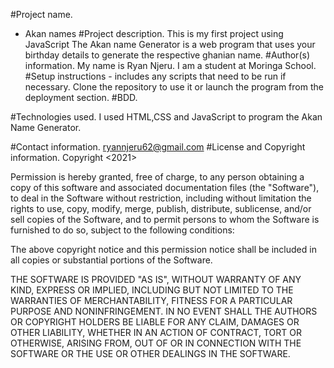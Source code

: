#Project name.
   - Akan names
#Project description. This is my first project using  JavaScript
 The Akan name Generator is a web program that uses your birthday details to generate the respective ghanian name.
#Author(s) information.
 My name is Ryan Njeru. I am a student at Moringa School.
#Setup instructions - includes any scripts that need to be run if necessary.
Clone the repository to use it or launch the program from the deployment section.
#BDD.

#Technologies used.
I used HTML,CSS and JavaScript to program the Akan Name Generator.

#Contact information.
ryannjeru62@gmail.com
#License and Copyright information.
Copyright <2021> <RYAN NJERU>

Permission is hereby granted, free of charge, to any person obtaining a copy of this software and associated documentation files (the "Software"), to deal in the Software without restriction, including without limitation the rights to use, copy, modify, merge, publish, distribute, sublicense, and/or sell copies of the Software, and to permit persons to whom the Software is furnished to do so, subject to the following conditions:

The above copyright notice and this permission notice shall be included in all copies or substantial portions of the Software.

THE SOFTWARE IS PROVIDED "AS IS", WITHOUT WARRANTY OF ANY KIND, EXPRESS OR IMPLIED, INCLUDING BUT NOT LIMITED TO THE WARRANTIES OF MERCHANTABILITY, FITNESS FOR A PARTICULAR PURPOSE AND NONINFRINGEMENT. IN NO EVENT SHALL THE AUTHORS OR COPYRIGHT HOLDERS BE LIABLE FOR ANY CLAIM, DAMAGES OR OTHER LIABILITY, WHETHER IN AN ACTION OF CONTRACT, TORT OR OTHERWISE, ARISING FROM, OUT OF OR IN CONNECTION WITH THE SOFTWARE OR THE USE OR OTHER DEALINGS IN THE SOFTWARE.

